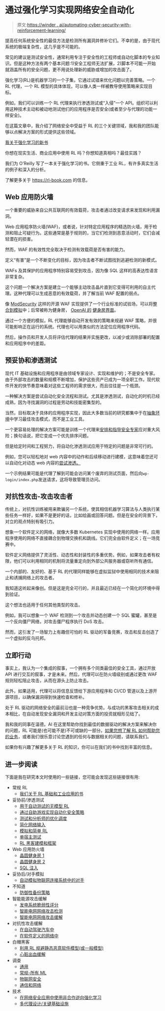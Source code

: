 # 通过强化学习实现网络安全自动化

> 原文:[https://winder . ai/automating-cyber-security-with-reinforcement-learning/](https://winder.ai/automating-cyber-security-with-reinforcement-learning/)

提高任何系统安全性的最佳方法是检测所有漏洞并修补它们。不幸的是，由于现代系统的极端复杂性，这几乎是不可能的。

常见的建议是测试安全性，通常利用专注于安全性的工程师或自动化脚本的专业知识。但是这种方法有两个基本问题:1)安全工程师无法扩展，2)脚本不可能一开始就涵盖所有的安全问题，更不用说处理新的威胁或增加的攻击面了。

强化学习(RL)是机器学习的一个子集，它通过试错来优化问题以完善策略。一个 RL 代理，一个 RL 模型的具体体现，可以像人类一样被教导使用策略来实现目标。

例如，我们可以训练一个 RL 代理来执行渗透测试或“入侵”一个 API。组织可以利用这种技术主动和被动地测试他们的应用程序是否安全(或者至少与代理的功能一样安全)。

在这篇文章中，我介绍了网络安全中受益于 RL 的三个关键领域，我和我的团队能够以点解决方案的形式提供这些领域。

 [我关于强化学习的新书](https://rl-book.com/?utm_source=winderresearch&utm_medium=web&utm_campaign=rl) 

你想在现实生活、商业应用中使用 RL 吗？你想知道真相吗？最佳实践？

我们为 O'Reilly 写了一本关于强化学习的书。它侧重于工业 RL，有许多真实生活的例子和深入的分析。

了解更多关于 https://rl-book.com 的信息。

## Web 应用防火墙

一个重要的威胁来自公共互联网的有效载荷，攻击者通过改变请求来发现和利用漏洞。

Web 应用程序防火墙(WAF)，或者说，针对特定应用程序的精选防火墙，用于检测和阻止可疑行为。这些通常是基于规则的，当它们检测到恶意活动时，它们会减轻潜在的损害。

然而，WAF 的有效性完全取决于检测有效载荷是否有害的能力。

定义“有害”是一个不断变化的目标，因为攻击者不断试图找到逃避检测的新模式。

WAFs 及其保护的应用程序特别容易受到攻击，因为像 SQL 这样的高表达性语言非常复杂。

这个问题一个解决方案是建立一个能够主动攻击晶片直到它变得可利用的自主代理。这种代理可以生成恶意的有效载荷，并了解当前 WAF 配置的弱点。

像 [ModSecurity](https://www.modsecurity.org) 这样的开源 WAF 实现提供了一个行业标准的试验场，可以将[整合到模拟](https://arxiv.org/abs/2001.01952)中；后常被称为健身房， [OpenAI 的](https://openai.com) [健身房界面](http://arxiv.org/abs/1606.01540)。

通过一个方便的模拟，RL 代理能够自动开发有效的策略来规避 WAF 策略，并很可能影响正在运行的系统。代理也可以用类似的方法定位应用程序代码。

然后，操作员和开发人员将评估代理的结果并实施更改，以减少或消除部署的配置和应用程序中的差距。

## 预妥协和渗透测试

现代 IT 基础设施和应用程序是由领域专家设计、实现和维护的；不是安全专家。由于外部攻击的数量和规模不断增加，保护这些资产已成为一项全职工作。现代软件开发的快节奏意味着对这些工程师的需求很大，而且往往是一个瓶颈。

一种解决方案是尝试自动化安全流程和测试。尤其是渗透测试，自动化的时机已经成熟，因为寻找漏洞的过程是劳动和技能密集型的。

当然，目标取决于具体的应用程序实现，因此大多数当前的研究都集中于在[抽象环境](https://arxiv.org/abs/2009.08120)中学习最佳攻击模式，而不是工业工具。

一个更容易处理的解决方案可能是训练一个代理来[安排和指导安全专家](https://dl.acm.org/doi/abs/10.1145/2882969)应对重大风险；换句话说，把它变成一个优先排序问题。

但是给定时间和工程努力，将自动化渗透测试应用于特定的问题是非常可行的。

例如，您可以轻松地对 web 内容中的动作和后续移动进行建模，这意味着您还可以自动化对动态 web 内容的[尝试渗透。](https://arxiv.org/abs/2009.11274)

一个示例结果可能是代理了解到可能会访问某个废弃的测试页面，然后向`wp-login/index.php`发送请求，这将导致管理员访问。

## 对抗性攻击-攻击攻击者

传统上，对抗性训练被用来欺骗另一个系统，使其相信机器学习算法与人类执行某些任务一样好，如果不是更好的话，比如绘画或回答问题。但是在安全的背景下，对立的观点特别有吸引力。

想象一个软件定义的网络，就像大多数 Kubernetes 实现中使用的网络一样。应用程序使用的网络不直接耦合到物理交换机和跳线。它们完全由软件定义；在一场竞赛中。

软件定义网络提供了灵活性、动态性和封装性的多重优势。例如，如果攻击者有权限，他们可以利用相同的机制将流量重定向到外部公共服务器或窃听所有通信。

一个内部的、友好的、基于 RL 的代理同样能够在虚拟监狱中使用相同的技术来阻止和诱捕网络上的攻击者。

我知道这听起来像创。但是这是完全可行的，并且最近已经在一个简化的环境中得到验证。

这个想法也适用于任何其他类型的攻击。

例如，我可以想象一个 WAF 检测到一个攻击并动态创建一个 SQL 蜜罐，甚至是一个反向僵尸网络，对攻击僵尸程序执行 DoS 攻击。

然而，这引发了一场智力上有趣但可怕的 RL 驱动的军备竞赛，攻击和反击创造了一个虚拟的反乌托邦。

## 立即行动

事实上，我认为一个集成的叙事，一个拥有多个同类最佳的安全工具，通过开放 API 进行交互的叙事，才是未来。然后，代理可以在防火墙级别或通过更改 WAF 规则轻松阻止攻击，从而在源头上防止攻击。

此外，如果适用，代理可以将信息反馈给下游应用程序和 CI/CD 管道以及上游开源项目，以确保漏洞得到快速检查和修补。

处于 RL 驱动的网络安全的最前沿也是一种竞争优势。与成功的黑客攻击相关的成本相比，在自动发现安全漏洞和开发主动对策方面的投资就相形见绌了。

我和我的同事在温德。AI 在这里帮助你找到最佳的数据驱动的解决方案来解决你的问题，RL 可能是(也可能不是)不可或缺的一部分。[如果您想了解 RL 如何帮助您的业务](https://winder.ai/about/contact/)，或者我们很乐意讨论您遇到的任何与数据相关的问题，请联系我们。

如果你有兴趣了解更多关于 RL 的知识，你可以在我们的书中找到丰富的信息。

## 进一步阅读

下面是我在研究本文时使用的一些链接，您可能会发现这些链接很有用:

*   常规 RL
    *   [我们关于 RL 基础和工业应用的书](https://rl-book.com)
*   妥协前/渗透测试
    *   [用于自动测试的无模型 RL](https://arxiv.org/abs/1905.05965)
    *   [通过自助游戏实现自动化安全策略](https://arxiv.org/abs/2009.08120)
    *   [测试和分析师的优化调度](https://dl.acm.org/doi/abs/10.1145/2882969)
    *   [简化网络输入](https://www.ai.rug.nl/~mwiering/GROUP/ARTICLES/CyberSec_ICAART.pdf)
    *   [模拟和简单 RL](https://thesiscommons.org/nxzep)
    *   [单宿主测试](https://ieeexplore.ieee.org/abstract/document/9139683)
    *   [RL 黑客建模和框架](https://arxiv.org/abs/2009.11274)
*   Web 应用防火墙
    *   [晶圆健身房 1](https://openreview.net/forum?id=m5AntlhJ7Z5)
    *   [晶圆健身房 2](https://arxiv.org/abs/2001.01952)
    *   [SQL 注入](https://arxiv.org/abs/2101.03118)
*   妥协后/对手模拟
    *   [自动模拟物联网连接系统中的对手](https://arxiv.org/abs/2011.04635)
*   不知道
    *   [防御性备份策略](https://arxiv.org/abs/2102.06632)
*   智能能源攻击缓解
    *   [发电系统脆弱性评分](https://arxiv.org/abs/2007.03025)
    *   [智能电网网络攻击检测](https://arxiv.org/abs/1809.05258)
    *   [智能电网网络攻击缓解](https://arxiv.org/abs/2009.13088)
*   对抗性攻击缓解
    *   [在自动驾驶汽车中](https://arxiv.org/abs/1805.00983)
    *   [在软件定义的网络中](https://arxiv.org/abs/1808.05770)
*   白帽黑客
    *   [利用 RL 规避静态恶意软件模型(或一般模型)](https://arxiv.org/abs/1801.08917)
    *   [心脏出血缓解](https://dl.acm.org/doi/abs/10.1145/2663474.2663481)
*   调查
    *   [通用](https://arxiv.org/abs/1906.05799)
    *   [常规-所有 ML](https://link.springer.com/article/10.1631%2FFITEE.1800573)
    *   [物联网安全](https://arxiv.org/abs/2102.07247)
    *   [通信和网络](https://arxiv.org/abs/1810.07862)
*   技术
    *   [在网络安全应用中使用非合作逆向强化学习](https://arxiv.org/abs/1911.04220)
    *   [多代理设计/关键基础设施](https://ieeexplore.ieee.org/abstract/document/8442695)